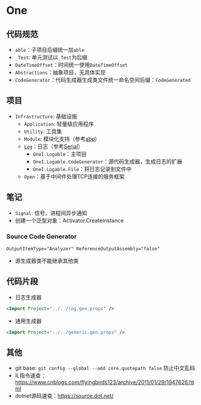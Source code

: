 # One

## 代码规范

- `able`：子项目后缀统一加`able`
- `_Test`: 单元测试以`_Test`为后缀
- `DateTimeOffset`：时间统一使用`DateTimeOffset`
- `Abstractions`：抽象项目，无具体实现
- `CodeGenerator`：代码生成器生成类文件统一命名空间后缀：`CodeGenerated`

## 项目

- `Infrastructure`: 基础设施
  - `Application`: 轻量级应用程序
  - `Utility`: 工具集
  - `Module`: 模块化支持（参考[abp](https://abp.io))
  - [`Log`](./log.md)：日志（参考[Serial](https://serilog.net/)）
    - `OneI.Logable`：主项目
    - `OneI.Logable.CodeGenerator`：源代码生成器，生成日志的扩展
    - `OneI.Logable.File`：将日志记录到文件中
  - `Open`：基于中间件处理TCP连接的服务框架

## 笔记

- `Signal`: 信号，进程间异步通知
- 创建一个泛型对象：Activator.CreateInstance

### Source Code Generator

`OutputItemType="Analyzer" ReferenceOutputAssembly="false"`

- 源生成器类不能继承其他类

## 代码片段

- 日志生成器

```XML
<Import Project="../../log.gen.props" />
```

- 通用生成器
```XML
<Import Project="../../generic.gen.props" />
```

## 其他

- git base: `git config --global --add core.quotepath false` 防止中文乱码
- IL指令速查：<https://www.cnblogs.com/flyingbirds123/archive/2011/01/29/1947626.html>
- dotnet源码速查：<https://source.dot.net/>

